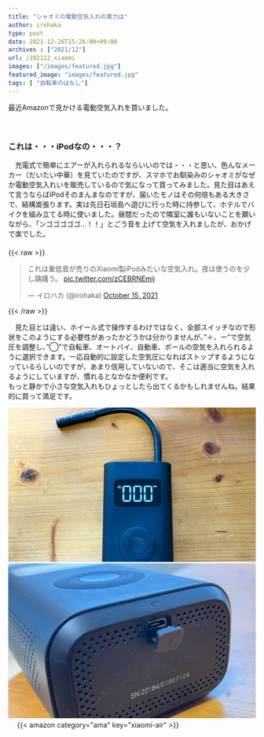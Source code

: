 ```yaml
---
title: "シャオミの電動空気入れの実力は"
author: irohaka
type: post
date: 2021-12-26T15:26:00+09:00
archives : ["2021/12"]
url: /202112_xiaomi
images: ["/images/featured.jpg"]
featured_image: "images/featured.jpg"
tags: [ "自転車のはなし"]
---
```


最近Amazonで見かける電動空気入れを買いました。    
<!--more-->
　  

### これは・・・iPodなの・・・？
　充電式で簡単にエアーが入れられるならいいのでは・・・と思い、色んなメーカー（だいたい中華）を見ていたのですが、スマホでお馴染みのシャオミがなぜか電動空気入れいを販売しているので気になって買ってみました。見た目はあえて言うならばiPodそのまんまなのですが、届いたモノはその何倍もある大きさで、結構嵩張ります。実は先日石垣島へ遊びに行った時に持参して、ホテルでバイクを組み立てる時に使いました。昼間だったので隣室に誰もいないことを願いながら、「ンゴゴゴゴゴ…！！」とごう音を上げて空気を入れましたが、おかげで楽でした。  
　  
{{< raw >}}
<blockquote class="twitter-tweet"><p lang="ja" dir="ltr">これは重低音が売りのXiaomi製iPodみたいな空気入れ。夜は使うのを少し躊躇う。 <a href="https://t.co/zCEBRNEmij">pic.twitter.com/zCEBRNEmij</a></p>&mdash; イロハカ (@irohaka) <a href="https://twitter.com/irohaka/status/1448880489385771010?ref_src=twsrc%5Etfw">October 15, 2021</a></blockquote> <script async src="https://platform.twitter.com/widgets.js" charset="utf-8"></script>
{{< /raw >}}  

　見た目とは違い、ホイール式で操作するわけではなく、全部スイッチなので形状をこのようにする必要性があったかどうかは分かりませんが、”＋、ー”で空気圧を調整し、”◯”で自転車、オートバイ、自動車、ボールの空気を入れられるように選択できます。一応自動的に設定した空気圧になればストップするようになっているらしいのですが、あまり信用していないので、そこは適当に空気を入れるようにしていますが、慣れるとなかなか便利です。  
もっと静かで小さな空気入れもひょっとしたら出てくるかもしれませんね。結果的に買って満足です。  

![バルブが収まっている状態だとスイッチが勝手に入らない安心仕様（？）です。](images/2021-1226-01.jpg)  
![Type-Cではなかった。](images/2021-1226-02.jpg)  
　
{{< amazon category="ama" key="xiaomi-air" >}}

